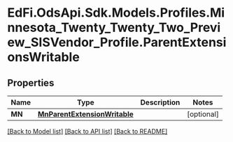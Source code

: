# EdFi.OdsApi.Sdk.Models.Profiles.Minnesota_Twenty_Twenty_Two_Preview_SISVendor_Profile.ParentExtensionsWritable
## Properties

Name | Type | Description | Notes
------------ | ------------- | ------------- | -------------
**MN** | [**MnParentExtensionWritable**](MnParentExtensionWritable.md) |  | [optional] 

[[Back to Model list]](../README.md#documentation-for-models) [[Back to API list]](../README.md#documentation-for-api-endpoints) [[Back to README]](../README.md)

